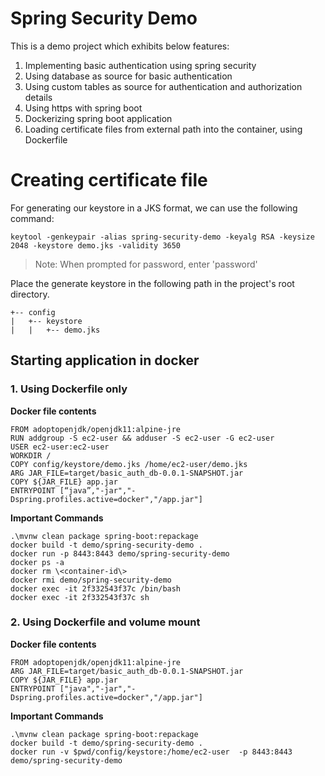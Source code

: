 # Spring Security Demo

This is a demo project which exhibits below features:
1. Implementing basic authentication using spring security
2. Using database as source for basic authentication
3. Using custom tables as source for authentication and authorization details
4. Using https with spring boot
5. Dockerizing spring boot application
6. Loading certificate files from external path into the container, using Dockerfile

# Creating certificate file

For generating our keystore in a JKS format, we can use the following command:

```
keytool -genkeypair -alias spring-security-demo -keyalg RSA -keysize 2048 -keystore demo.jks -validity 3650
```

> Note: When prompted for password, enter 'password'

Place the generate keystore in the following path in the project's root directory. 

~~~
+-- config
|   +-- keystore
|   |   +-- demo.jks
~~~

## Starting application in docker

### 1. Using Dockerfile only

<strong>Docker file contents</strong>

```
FROM adoptopenjdk/openjdk11:alpine-jre
RUN addgroup -S ec2-user && adduser -S ec2-user -G ec2-user
USER ec2-user:ec2-user
WORKDIR /
COPY config/keystore/demo.jks /home/ec2-user/demo.jks
ARG JAR_FILE=target/basic_auth_db-0.0.1-SNAPSHOT.jar
COPY ${JAR_FILE} app.jar
ENTRYPOINT [“java”,"-jar","-Dspring.profiles.active=docker","/app.jar"]
```

<strong>Important Commands</strong>

```
.\mvnw clean package spring-boot:repackage
docker build -t demo/spring-security-demo .
docker run -p 8443:8443 demo/spring-security-demo
docker ps -a
docker rm \<container-id\>
docker rmi demo/spring-security-demo
docker exec -it 2f332543f37c /bin/bash
docker exec -it 2f332543f37c sh
```

### 2. Using Dockerfile and volume mount

<strong>Docker file contents</strong>

```
FROM adoptopenjdk/openjdk11:alpine-jre
ARG JAR_FILE=target/basic_auth_db-0.0.1-SNAPSHOT.jar
COPY ${JAR_FILE} app.jar 
ENTRYPOINT ["java","-jar","-Dspring.profiles.active=docker","/app.jar"]
```

<strong>Important Commands</strong>

```
.\mvnw clean package spring-boot:repackage
docker build -t demo/spring-security-demo .
docker run -v $pwd/config/keystore:/home/ec2-user  -p 8443:8443 demo/spring-security-demo
```